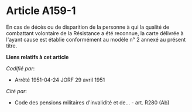 # Article A159-1

En cas de décès ou de disparition de la personne à qui la qualité de combattant volontaire de la Résistance a été reconnue,
la carte délivrée à l'ayant cause est établie conformément au modèle n° 2 annexé au présent titre.

**Liens relatifs à cet article**

_Codifié par_:

  - Arrêté 1951-04-24 JORF 29 avril 1951

_Cité par_:

  - Code des pensions militaires d'invalidité et de... - art. R280 (Ab)
